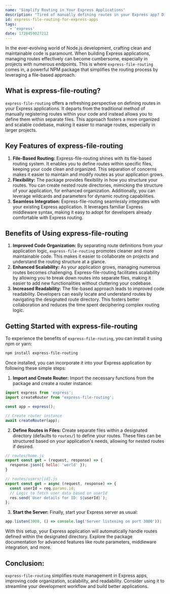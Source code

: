 ```yaml
---
name: 'Simplify Routing in Your Express Applications'
description: "Tired of manually defining routes in your Express app? Discover how express-file-routing streamlines the process, making your code more organized and maintainable."
id: express-file-routing-for-express-apps
tags:
  - 'express'
date: 1728459027212
---
```


In the ever-evolving world of Node.js development, crafting clean and maintainable code is paramount. When building Express applications, managing routes effectively can become cumbersome, especially in projects with numerous endpoints. This is where `express-file-routing` comes in, a powerful NPM package that simplifies the routing process by leveraging a file-based approach.

## What is express-file-routing?

`express-file-routing` offers a refreshing perspective on defining routes in your Express applications. It departs from the traditional method of manually registering routes within your code and instead allows you to define them within separate files. This approach fosters a more organized and scalable codebase, making it easier to manage routes, especially in larger projects.

## Key Features of express-file-routing

1. **File-Based Routing:** Express-file-routing shines with its file-based routing system. It enables you to define routes within specific files, keeping your code clean and organized. This separation of concerns makes it easier to maintain and modify routes as your application grows.
2. **Flexibility:** The package provides flexibility in how you structure your routes. You can create nested route directories, mimicking the structure of your application, for enhanced organization. Additionally, you can leverage wildcards and parameters for dynamic routing capabilities.
3. **Seamless Integration:** Express-file-routing seamlessly integrates with your existing Express application. It leverages familiar Express middleware syntax, making it easy to adopt for developers already comfortable with Express routing.


## Benefits of Using express-file-routing

1. **Improved Code Organization:** By separating route definitions from your application logic, `express-file-routing` promotes cleaner and more maintainable code. This makes it easier to collaborate on projects and understand the routing structure at a glance.
2. **Enhanced Scalability:** As your application grows, managing numerous routes becomes challenging. Express-file-routing facilitates scalability by allowing you to break down routes into separate files, making it easier to add new functionalities without cluttering your codebase.
3. **Increased Readability:** The file-based approach leads to improved code readability. Developers can easily locate and understand routes by navigating the designated route directory. This fosters better collaboration and reduces the time spent deciphering complex routing logic.

## Getting Started with express-file-routing

To experience the benefits of `express-file-routing`, you can install it using npm or yarn:

```bash
npm install express-file-routing
```

Once installed, you can incorporate it into your Express application by following these simple steps:

1. **Import and Create Router:** Import the necessary functions from the package and create a router instance:

```js
import express from 'express';
import createRouter from 'express-file-routing';

const app = express();

// Create router instance
await createRouter(app);
```

2. **Define Routes in Files:** Create separate files within a designated directory (defaults to `routes/`) to define your routes. These files can be structured based on your application's needs, allowing for nested routes if desired.

```js
// routes/home.js
export const get = (request, response) => {
  response.json({ hello: 'world' });
}

// routes/users/[id].js
export const get = async (request, response) => {
  const userId = req.params.id;
  // Logic to fetch user data based on userId
  res.send(`User details for ID: ${userId}`);
};
```

3. **Start the Server:** Finally, start your Express server as usual:

```js
app.listen(3000, () => console.log('Server listening on port 3000'));
```

With this setup, your Express application will automatically handle routes defined within the designated directory. Explore the package documentation for advanced features like route parameters, middleware integration, and more.

## Conclusion:

`express-file-routing` simplifies route management in Express apps, improving code organization, scalability, and readability. Consider using it to streamline your development workflow and build better applications.